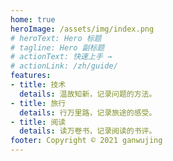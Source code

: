 ```yaml
---
home: true
heroImage: /assets/img/index.png
# heroText: Hero 标题
# tagline: Hero 副标题
# actionText: 快速上手 →
# actionLink: /zh/guide/
features:
- title: 技术
  details: 温故知新，记录问题的方法。
- title: 旅行
  details: 行万里路，记录旅途的感受。
- title: 阅读
  details: 读万卷书，记录阅读的书评。
footer: Copyright © 2021 ganwujing
---
```


